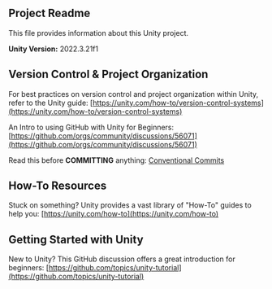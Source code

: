 ## Project Readme

This file provides information about this Unity project.

**Unity Version:** 2022.3.21f1

## Version Control & Project Organization

For best practices on version control and project organization within Unity, refer to the Unity guide: [https://unity.com/how-to/version-control-systems](https://unity.com/how-to/version-control-systems)

An Intro to using GitHub with Unity for Beginners: [https://github.com/orgs/community/discussions/56071](https://github.com/orgs/community/discussions/56071)

Read this before **COMMITTING** anything: [Conventional Commits](https://www.conventionalcommits.org/en/v1.0.0/)

## How-To Resources

Stuck on something? Unity provides a vast library of "How-To" guides to help you: [https://unity.com/how-to](https://unity.com/how-to)

## Getting Started with Unity

New to Unity? This GitHub discussion offers a great introduction for beginners: [https://github.com/topics/unity-tutorial](https://github.com/topics/unity-tutorial)

